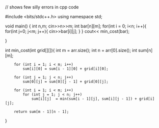 // shows few silly errors in cpp code 

#include <bits/stdc++.h>
using namespace std;

void main()
{
    int n,m; cin>>n>>m;
    int bar[n][m];
    for(int i = 0; i<n; i++){
        for(int j=0; j<m; j++){
            cin>>bar[i][j];
        }
    }
    cout<< min_cost(bar);

}

int min_cost(int grid[][]){
        int m = arr.size();
        int n = arr[0].size();
        int sum[n][m];
    
        for (int i = 1; i < m; i++)
            sum[i][0] = sum[i - 1][0] + grid[i][0];
            
        for (int j = 1; j < n; j++)
            sum[0][j] = sum[0][j - 1] + grid[0][j];
            
        for (int i = 1; i < m; i++)
            for (int j = 1; j < n; j++)
                sum[i][j]  = min(sum[i - 1][j], sum[i][j - 1]) + grid[i][j];
                
        return sum[m - 1][n - 1];
}